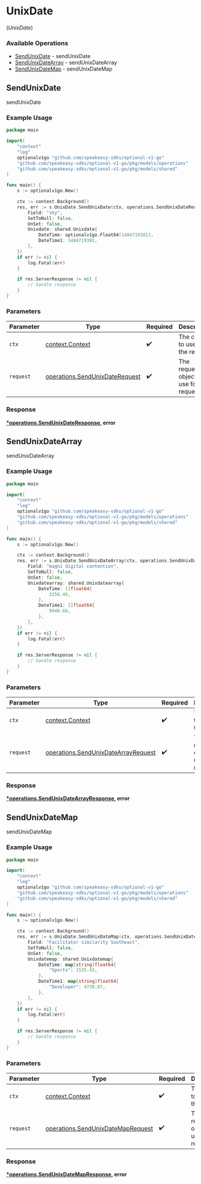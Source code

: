 # UnixDate
(*UnixDate*)

### Available Operations

* [SendUnixDate](#sendunixdate) - sendUnixDate
* [SendUnixDateArray](#sendunixdatearray) - sendUnixDateArray
* [SendUnixDateMap](#sendunixdatemap) - sendUnixDateMap

## SendUnixDate

sendUnixDate

### Example Usage

```go
package main

import(
	"context"
	"log"
	optionalv1go "github.com/speakeasy-sdks/optional-v1-go"
	"github.com/speakeasy-sdks/optional-v1-go/pkg/models/operations"
	"github.com/speakeasy-sdks/optional-v1-go/pkg/models/shared"
)

func main() {
    s := optionalv1go.New()

    ctx := context.Background()
    res, err := s.UnixDate.SendUnixDate(ctx, operations.SendUnixDateRequest{
        Field: "sky",
        SetToNull: false,
        UnSet: false,
        Unixdate: shared.Unixdate{
            DateTime: optionalv1go.Float64(1484719381),
            DateTime1: 1484719381,
        },
    })
    if err != nil {
        log.Fatal(err)
    }

    if res.ServerResponse != nil {
        // handle response
    }
}
```

### Parameters

| Parameter                                                                        | Type                                                                             | Required                                                                         | Description                                                                      |
| -------------------------------------------------------------------------------- | -------------------------------------------------------------------------------- | -------------------------------------------------------------------------------- | -------------------------------------------------------------------------------- |
| `ctx`                                                                            | [context.Context](https://pkg.go.dev/context#Context)                            | :heavy_check_mark:                                                               | The context to use for the request.                                              |
| `request`                                                                        | [operations.SendUnixDateRequest](../../models/operations/sendunixdaterequest.md) | :heavy_check_mark:                                                               | The request object to use for the request.                                       |


### Response

**[*operations.SendUnixDateResponse](../../models/operations/sendunixdateresponse.md), error**


## SendUnixDateArray

sendUnixDateArray

### Example Usage

```go
package main

import(
	"context"
	"log"
	optionalv1go "github.com/speakeasy-sdks/optional-v1-go"
	"github.com/speakeasy-sdks/optional-v1-go/pkg/models/operations"
	"github.com/speakeasy-sdks/optional-v1-go/pkg/models/shared"
)

func main() {
    s := optionalv1go.New()

    ctx := context.Background()
    res, err := s.UnixDate.SendUnixDateArray(ctx, operations.SendUnixDateArrayRequest{
        Field: "magni digital contention",
        SetToNull: false,
        UnSet: false,
        Unixdatearray: shared.Unixdatearray{
            DateTime: []float64{
                3256.46,
            },
            DateTime1: []float64{
                9940.66,
            },
        },
    })
    if err != nil {
        log.Fatal(err)
    }

    if res.ServerResponse != nil {
        // handle response
    }
}
```

### Parameters

| Parameter                                                                                  | Type                                                                                       | Required                                                                                   | Description                                                                                |
| ------------------------------------------------------------------------------------------ | ------------------------------------------------------------------------------------------ | ------------------------------------------------------------------------------------------ | ------------------------------------------------------------------------------------------ |
| `ctx`                                                                                      | [context.Context](https://pkg.go.dev/context#Context)                                      | :heavy_check_mark:                                                                         | The context to use for the request.                                                        |
| `request`                                                                                  | [operations.SendUnixDateArrayRequest](../../models/operations/sendunixdatearrayrequest.md) | :heavy_check_mark:                                                                         | The request object to use for the request.                                                 |


### Response

**[*operations.SendUnixDateArrayResponse](../../models/operations/sendunixdatearrayresponse.md), error**


## SendUnixDateMap

sendUnixDateMap

### Example Usage

```go
package main

import(
	"context"
	"log"
	optionalv1go "github.com/speakeasy-sdks/optional-v1-go"
	"github.com/speakeasy-sdks/optional-v1-go/pkg/models/operations"
	"github.com/speakeasy-sdks/optional-v1-go/pkg/models/shared"
)

func main() {
    s := optionalv1go.New()

    ctx := context.Background()
    res, err := s.UnixDate.SendUnixDateMap(ctx, operations.SendUnixDateMapRequest{
        Field: "Facilitator similarity Southeast",
        SetToNull: false,
        UnSet: false,
        Unixdatemap: shared.Unixdatemap{
            DateTime: map[string]float64{
                "Sports": 1525.43,
            },
            DateTime1: map[string]float64{
                "Developer": 4739.07,
            },
        },
    })
    if err != nil {
        log.Fatal(err)
    }

    if res.ServerResponse != nil {
        // handle response
    }
}
```

### Parameters

| Parameter                                                                              | Type                                                                                   | Required                                                                               | Description                                                                            |
| -------------------------------------------------------------------------------------- | -------------------------------------------------------------------------------------- | -------------------------------------------------------------------------------------- | -------------------------------------------------------------------------------------- |
| `ctx`                                                                                  | [context.Context](https://pkg.go.dev/context#Context)                                  | :heavy_check_mark:                                                                     | The context to use for the request.                                                    |
| `request`                                                                              | [operations.SendUnixDateMapRequest](../../models/operations/sendunixdatemaprequest.md) | :heavy_check_mark:                                                                     | The request object to use for the request.                                             |


### Response

**[*operations.SendUnixDateMapResponse](../../models/operations/sendunixdatemapresponse.md), error**

